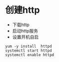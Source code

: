 # 创建http
- 下载http
- 启动http服务
- 设置开机自启
```
yum -y install  httpd
systemctl start httpd
systemctl enable httpd
```
